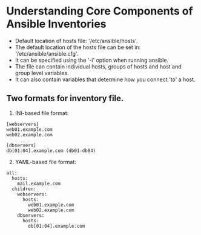 # Understanding Core Components of Ansible Inventories 
* Default location of hosts file: '/etc/ansible/hosts'.
* The default location of the hosts file can be set in: '/etc/ansible/ansible.cfg'.
* It can be specified using the '-i' option when running ansible.
* The file can contain individual hosts, groups of hosts and host and group level variables.
* It can also contain variables that determine how you connect 'to' a host. 

## Two formats for inventory file. 
1. INI-based file format:
```
[webservers]
web01.example.com
web02.example.com

[dbservers]
db[01:04].example.com (db01-db04)
```
2. YAML-based file format: 
```
all:
  hosts:
    mail.example.com
  children:
    webservers:
      hosts:
        web01.example.com
        web02.example.com
    dbservers:
      hosts:
        db[01:04].example.com
```
